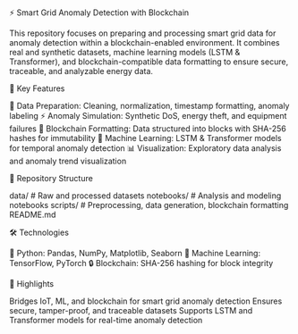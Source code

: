 ⚡ Smart Grid Anomaly Detection with Blockchain

This repository focuses on preparing and processing smart grid data for anomaly detection within a blockchain-enabled environment. It combines real and synthetic datasets, machine learning models (LSTM & Transformer), and blockchain-compatible data formatting to ensure secure, traceable, and analyzable energy data.

🚀 Key Features

🧹 Data Preparation: Cleaning, normalization, timestamp formatting, anomaly labeling
⚡ Anomaly Simulation: Synthetic DoS, energy theft, and equipment failures
🔗 Blockchain Formatting: Data structured into blocks with SHA-256 hashes for immutability
🤖 Machine Learning: LSTM & Transformer models for temporal anomaly detection
📊 Visualization: Exploratory data analysis and anomaly trend visualization

📂 Repository Structure

data/        # Raw and processed datasets
notebooks/   # Analysis and modeling notebooks
scripts/     # Preprocessing, data generation, blockchain formatting
README.md

🛠️ Technologies

🐍 Python: Pandas, NumPy, Matplotlib, Seaborn
🤖 Machine Learning: TensorFlow, PyTorch
🔒 Blockchain: SHA-256 hashing for block integrity


🌟 Highlights

Bridges IoT, ML, and blockchain for smart grid anomaly detection
Ensures secure, tamper-proof, and traceable datasets
Supports LSTM and Transformer models for real-time anomaly detection
